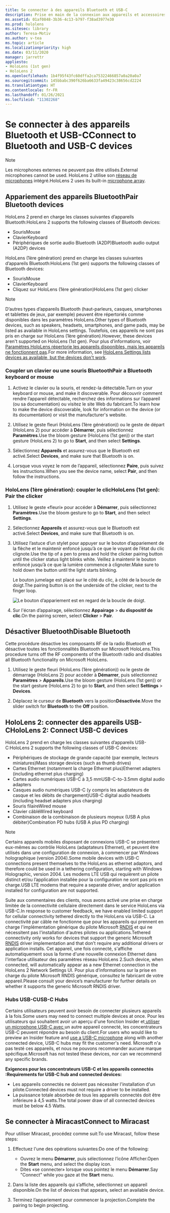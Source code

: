 ```yaml
---
title: Se connecter à des appareils Bluetooth et USB-C
description: Prise en main de la connexion aux appareils et accessoires Bluetooth et USB-C à partir de vos appareils HoloLens de réalité mixte.
ms.assetid: 01af0848-3b36-4c13-b797-f38ad3977e30
ms.prod: hololens
ms.sitesec: library
author: Teresa-Motiv
ms.author: v-tea
ms.topic: article
ms.localizationpriority: high
ms.date: 03/11/2020
manager: jarrettr
appliesto:
- HoloLens (1st gen)
- HoloLens 2
ms.openlocfilehash: 1b4f95f43fc60dffa2ca75322466857a0a20a0a7
ms.sourcegitcommit: 145bbabc390f626ba6633fa49423c38656cd2224
ms.translationtype: HT
ms.contentlocale: fr-FR
ms.lasthandoff: 01/26/2021
ms.locfileid: "11302268"
---
```

# <span data-ttu-id="e6cbc-103">Se connecter à des appareils Bluetooth et USB-C</span><span class="sxs-lookup"><span data-stu-id="e6cbc-103">Connect to Bluetooth and USB-C devices</span></span>

> [!NOTE]
> <span data-ttu-id="e6cbc-104">Les microphones externes ne peuvent pas être utilisés.</span><span class="sxs-lookup"><span data-stu-id="e6cbc-104">External microphones cannot be used.</span></span> <span data-ttu-id="e6cbc-105">HoloLens 2 utilise son [réseau de microphones](hololens2-hardware.md#audio-and-speech) intégré.</span><span class="sxs-lookup"><span data-stu-id="e6cbc-105">HoloLens 2 uses its built-in [microphone array](hololens2-hardware.md#audio-and-speech).</span></span>

## <span data-ttu-id="e6cbc-106">Appariement des appareils Bluetooth</span><span class="sxs-lookup"><span data-stu-id="e6cbc-106">Pair Bluetooth devices</span></span>

<span data-ttu-id="e6cbc-107">HoloLens 2 prend en charge les classes suivantes d’appareils Bluetooth:</span><span class="sxs-lookup"><span data-stu-id="e6cbc-107">HoloLens 2 supports the following classes of Bluetooth devices:</span></span>

- <span data-ttu-id="e6cbc-108">Souris</span><span class="sxs-lookup"><span data-stu-id="e6cbc-108">Mouse</span></span>
- <span data-ttu-id="e6cbc-109">Clavier</span><span class="sxs-lookup"><span data-stu-id="e6cbc-109">Keyboard</span></span>
- <span data-ttu-id="e6cbc-110">Périphériques de sortie audio Bluetooth (A2DP)</span><span class="sxs-lookup"><span data-stu-id="e6cbc-110">Bluetooth audio output (A2DP) devices</span></span>

<span data-ttu-id="e6cbc-111">HoloLens (1ère génération) prend en charge les classes suivantes d’appareils Bluetooth:</span><span class="sxs-lookup"><span data-stu-id="e6cbc-111">HoloLens (1st gen) supports the following classes of Bluetooth devices:</span></span>

- <span data-ttu-id="e6cbc-112">Souris</span><span class="sxs-lookup"><span data-stu-id="e6cbc-112">Mouse</span></span>
- <span data-ttu-id="e6cbc-113">Clavier</span><span class="sxs-lookup"><span data-stu-id="e6cbc-113">Keyboard</span></span>
- <span data-ttu-id="e6cbc-114">Cliquez sur HoloLens (1ère génération)</span><span class="sxs-lookup"><span data-stu-id="e6cbc-114">HoloLens (1st gen) clicker</span></span>

> [!NOTE]
> <span data-ttu-id="e6cbc-115">D’autres types d’appareils Bluetooth (haut-parleurs, casques, smartphones et tablettes de jeux, par exemple) peuvent être répertoriés comme disponibles dans les paramètres HoloLens.</span><span class="sxs-lookup"><span data-stu-id="e6cbc-115">Other types of Bluetooth devices, such as speakers, headsets, smartphones, and game pads, may be listed as available in HoloLens settings.</span></span> <span data-ttu-id="e6cbc-116">Toutefois, ces appareils ne sont pas pris en charge sur HoloLens (1ère génération).</span><span class="sxs-lookup"><span data-stu-id="e6cbc-116">However, these devices aren't supported on HoloLens (1st gen).</span></span> <span data-ttu-id="e6cbc-117">Pour plus d’informations, voir [Paramètres HoloLens répertorie les appareils disponibles, mais les appareils ne fonctionnent pas](hololens-FAQ.md#hololens-settings-lists-devices-as-available-but-the-devices-dont-work).</span><span class="sxs-lookup"><span data-stu-id="e6cbc-117">For more information, see [HoloLens Settings lists devices as available, but the devices don't work](hololens-FAQ.md#hololens-settings-lists-devices-as-available-but-the-devices-dont-work).</span></span>

### <span data-ttu-id="e6cbc-118">Coupler un clavier ou une souris Bluetooth</span><span class="sxs-lookup"><span data-stu-id="e6cbc-118">Pair a Bluetooth keyboard or mouse</span></span>

1. <span data-ttu-id="e6cbc-119">Activez le clavier ou la souris, et rendez-la détectable.</span><span class="sxs-lookup"><span data-stu-id="e6cbc-119">Turn on your keyboard or mouse, and make it discoverable.</span></span> <span data-ttu-id="e6cbc-120">Pour découvrir comment rendre l’appareil détectable, recherchez des informations sur l’appareil (ou sa documentation) ou visitez le site Web du fabricant.</span><span class="sxs-lookup"><span data-stu-id="e6cbc-120">To learn how to make the device discoverable, look for information on the device (or its documentation) or visit the manufacturer's website.</span></span>

1. <span data-ttu-id="e6cbc-121">Utilisez le geste fleuri (HoloLens (1ère génération)) ou le geste de départ (HoloLens 2) pour accéder à **Démarrer**, puis sélectionnez **Paramètres**.</span><span class="sxs-lookup"><span data-stu-id="e6cbc-121">Use the bloom gesture (HoloLens (1st gen)) or the start gesture (HoloLens 2) to go to **Start**, and then select **Settings**.</span></span>

1. <span data-ttu-id="e6cbc-122">Sélectionnez **Appareils** et assurez-vous que le Bluetooth est activé.</span><span class="sxs-lookup"><span data-stu-id="e6cbc-122">Select **Devices**, and make sure that Bluetooth is on.</span></span>  

1. <span data-ttu-id="e6cbc-123">Lorsque vous voyez le nom de l’appareil, sélectionnez **Paire**, puis suivez les instructions.</span><span class="sxs-lookup"><span data-stu-id="e6cbc-123">When you see the device name, select **Pair**, and then follow the instructions.</span></span>

### <span data-ttu-id="e6cbc-124">HoloLens (1ère génération): coupler le clic</span><span class="sxs-lookup"><span data-stu-id="e6cbc-124">HoloLens (1st gen): Pair the clicker</span></span>

1. <span data-ttu-id="e6cbc-125">Utilisez le geste «fleuri» pour accéder à **Démarrer**, puis sélectionnez **Paramètres**.</span><span class="sxs-lookup"><span data-stu-id="e6cbc-125">Use the bloom gesture to go to **Start**, and then select **Settings**.</span></span>

1. <span data-ttu-id="e6cbc-126">Sélectionnez **Appareils** et assurez-vous que le Bluetooth est activé.</span><span class="sxs-lookup"><span data-stu-id="e6cbc-126">Select **Devices**, and make sure that Bluetooth is on.</span></span>

1. <span data-ttu-id="e6cbc-127">Utilisez l’astuce d’un stylet pour appuyer sur le bouton d’appariement de la flèche et le maintenir enfoncé jusqu’à ce que le voyant de l’état du clic clignote.</span><span class="sxs-lookup"><span data-stu-id="e6cbc-127">Use the tip of a pen to press and hold the clicker pairing button until the clicker status light blinks white.</span></span> <span data-ttu-id="e6cbc-128">Veillez à maintenir le bouton enfoncé jusqu’à ce que la lumière commence à clignoter.</span><span class="sxs-lookup"><span data-stu-id="e6cbc-128">Make sure to hold down the button until the light starts blinking.</span></span>  

   <span data-ttu-id="e6cbc-129">Le bouton jumelage est placé sur le côté du clic, à côté de la boucle de doigt.</span><span class="sxs-lookup"><span data-stu-id="e6cbc-129">The pairing button is on the underside of the clicker, next to the finger loop.</span></span>

   ![Le bouton d’appariement est en regard de la boucle de doigt.](images/use-hololens-clicker-1.png)

1. <span data-ttu-id="e6cbc-131">Sur l'écran d’appairage, sélectionnez **Appairage** > **du dispositif de clic**.</span><span class="sxs-lookup"><span data-stu-id="e6cbc-131">On the pairing screen, select **Clicker** > **Pair**.</span></span>

## <span data-ttu-id="e6cbc-132">Désactiver Bluetooth</span><span class="sxs-lookup"><span data-stu-id="e6cbc-132">Disable Bluetooth</span></span>

<span data-ttu-id="e6cbc-133">Cette procédure désactive les composants RF de la radio Bluetooth et désactive toutes les fonctionnalités Bluetooth sur Microsoft HoloLens.</span><span class="sxs-lookup"><span data-stu-id="e6cbc-133">This procedure turns off the RF components of the Bluetooth radio and disables all Bluetooth functionality on Microsoft HoloLens.</span></span>

1. <span data-ttu-id="e6cbc-134">Utilisez le geste fleuri (HoloLens (1ère génération)) ou le geste de démarrage (HoloLens 2) pour accéder à **Démarrer**, puis sélectionnez **Paramètres** > **Appareils**.</span><span class="sxs-lookup"><span data-stu-id="e6cbc-134">Use the bloom gesture (HoloLens (1st gen)) or the start gesture (HoloLens 2) to go to **Start**, and then select **Settings** > **Devices**.</span></span>

1. <span data-ttu-id="e6cbc-135">Déplacez le curseur de **Bluetooth** vers la position**Désactivée**.</span><span class="sxs-lookup"><span data-stu-id="e6cbc-135">Move the slider switch for **Bluetooth** to the **Off** position.</span></span>

## <span data-ttu-id="e6cbc-136">HoloLens 2: connecter des appareils USB-C</span><span class="sxs-lookup"><span data-stu-id="e6cbc-136">HoloLens 2: Connect USB-C devices</span></span>

<span data-ttu-id="e6cbc-137">HoloLens 2 prend en charge les classes suivantes d’appareils USB-C:</span><span class="sxs-lookup"><span data-stu-id="e6cbc-137">HoloLens 2 supports the following classes of USB-C devices:</span></span>

- <span data-ttu-id="e6cbc-138">Périphériques de stockage de grande capacité (par exemple, lecteurs miniatures)</span><span class="sxs-lookup"><span data-stu-id="e6cbc-138">Mass storage devices (such as thumb drives)</span></span>
- <span data-ttu-id="e6cbc-139">Cartes Ethernet (notamment la charge Ethernet plus)</span><span class="sxs-lookup"><span data-stu-id="e6cbc-139">Ethernet adapters (including ethernet plus charging)</span></span>
- <span data-ttu-id="e6cbc-140">Cartes audio numériques USB-C à 3,5 mm</span><span class="sxs-lookup"><span data-stu-id="e6cbc-140">USB-C-to-3.5mm digital audio adapters</span></span>
- <span data-ttu-id="e6cbc-141">Casques audio numériques USB-C (y compris les adaptateurs de casque et les débits de chargement)</span><span class="sxs-lookup"><span data-stu-id="e6cbc-141">USB-C digital audio headsets (including headset adapters plus charging)</span></span>
- <span data-ttu-id="e6cbc-142">Souris filaire</span><span class="sxs-lookup"><span data-stu-id="e6cbc-142">Wired mouse</span></span>
- <span data-ttu-id="e6cbc-143">Clavier câblé</span><span class="sxs-lookup"><span data-stu-id="e6cbc-143">Wired keyboard</span></span>
- <span data-ttu-id="e6cbc-144">Combinaison de la combinaison de plusieurs moyeux (USB A plus débiter)</span><span class="sxs-lookup"><span data-stu-id="e6cbc-144">Combination PD hubs (USB A plus PD charging)</span></span>

> [!NOTE]
> <span data-ttu-id="e6cbc-145">Certains appareils mobiles disposant de connexions USB-C se présentent eux-mêmes au contrôle HoloLens (adaptateurs Ethernet), et peuvent être utilisés dans une configuration de connexion, à commencer par Windows holographique (version 2004).</span><span class="sxs-lookup"><span data-stu-id="e6cbc-145">Some mobile devices with USB-C connections present themselves to the HoloLens as ethernet adaptors, and therefore could be used in a tethering configuration, starting with Windows Holographic, version 2004.</span></span> <span data-ttu-id="e6cbc-146">Les modems LTE USB qui requièrent un pilote distinct et/ou l’application installée pour la configuration ne sont pas pris en charge.</span><span class="sxs-lookup"><span data-stu-id="e6cbc-146">USB LTE modems that require a separate driver, and/or application installed for configuration are not supported.</span></span>

<span data-ttu-id="e6cbc-147">Suite aux commentaires des clients, nous avons activé une prise en charge limitée de la connectivité cellulaire directement dans le service HoloLens via USB-C.</span><span class="sxs-lookup"><span data-stu-id="e6cbc-147">In response to customer feedback, we have enabled limited support for cellular connectivity tethered directly to the HoloLens via USB-C.</span></span>  <span data-ttu-id="e6cbc-148">La connectivité par câble ne fonctionne que pour les appareils qui prennent en charge l'implémentation générique du pilote Microsoft [RNDIS](https://docs.microsoft.com/windows-hardware/drivers/network/overview-of-remote-ndis--rndis-) et qui ne nécessitent pas l'installation d'autres pilotes ou applications.</span><span class="sxs-lookup"><span data-stu-id="e6cbc-148">Tethered connectivity only works for devices that support the generic Microsoft [RNDIS](https://docs.microsoft.com/windows-hardware/drivers/network/overview-of-remote-ndis--rndis-) driver implementation and that don’t require any additional drivers or application installs.</span></span>  <span data-ttu-id="e6cbc-149">Cet appareil, une fois connecté, s'affiche automatiquement sous la forme d'une nouvelle connexion Ethernet dans l'interface utilisateur des paramètres réseau HoloLens 2.</span><span class="sxs-lookup"><span data-stu-id="e6cbc-149">Such device, when connected, will automatically appear as a new Ethernet connection in the HoloLens 2 Network Settings UI.</span></span> <span data-ttu-id="e6cbc-150">Pour plus d’informations sur la prise en charge du pilote Microsoft RNDIS générique, consultez le fabricant de votre appareil.</span><span class="sxs-lookup"><span data-stu-id="e6cbc-150">Please consult your device’s manufacturer for further details on whether it supports the generic Microsoft RNDIS driver.</span></span>

### <span data-ttu-id="e6cbc-151">Hubs USB-C</span><span class="sxs-lookup"><span data-stu-id="e6cbc-151">USB-C Hubs</span></span>

<span data-ttu-id="e6cbc-152">Certains utilisateurs peuvent avoir besoin de connecter plusieurs appareils à la fois.</span><span class="sxs-lookup"><span data-stu-id="e6cbc-152">Some users may need to connect multiple devices at once.</span></span> <span data-ttu-id="e6cbc-153">Pour les utilisateurs qui souhaitent avoir un aperçu d'une fonction Insider et[ utiliser un microphone USB-C avec ](hololens-insider.md#usb-c-external-microphone-support)un autre appareil connecté, les concentrateurs USB-C peuvent répondre au besoin du client.</span><span class="sxs-lookup"><span data-stu-id="e6cbc-153">For users who would like to preview an Insider feature and [use a USB-C microphone](hololens-insider.md#usb-c-external-microphone-support) along with another connected device, USB-C hubs may fit the customer's need.</span></span> <span data-ttu-id="e6cbc-154">Microsoft n'a pas testé ces appareils, et nous ne pouvons recommander aucune marque spécifique.</span><span class="sxs-lookup"><span data-stu-id="e6cbc-154">Microsoft has not tested these devices, nor can we recommend any specific brands.</span></span>

**<span data-ttu-id="e6cbc-155">Exigences pour les concentrateurs USB-C et les appareils connectés :</span><span class="sxs-lookup"><span data-stu-id="e6cbc-155">Requirements for USB-C hub and connected devices:</span></span>**

- <span data-ttu-id="e6cbc-156">Les appareils connectés ne doivent pas nécessiter l'installation d'un pilote.</span><span class="sxs-lookup"><span data-stu-id="e6cbc-156">Connected devices must not require a driver to be installed.</span></span>
- <span data-ttu-id="e6cbc-157">La puissance totale absorbée de tous les appareils connectés doit être inférieure à 4,5 watts.</span><span class="sxs-lookup"><span data-stu-id="e6cbc-157">The total power draw of all connected devices must be below 4.5 Watts.</span></span>

## <span data-ttu-id="e6cbc-158">Se connecter à Miracast</span><span class="sxs-lookup"><span data-stu-id="e6cbc-158">Connect to Miracast</span></span>

<span data-ttu-id="e6cbc-159">Pour utiliser Miracast, procédez comme suit:</span><span class="sxs-lookup"><span data-stu-id="e6cbc-159">To use Miracast, follow these steps:</span></span>

1. <span data-ttu-id="e6cbc-160">Effectuez l'une des opérations suivantes:</span><span class="sxs-lookup"><span data-stu-id="e6cbc-160">Do one of the following:</span></span>  

   - <span data-ttu-id="e6cbc-161">Ouvrez le menu **Démarrer**, puis sélectionnez l’icône Afficher.</span><span class="sxs-lookup"><span data-stu-id="e6cbc-161">Open the **Start** menu, and select the display icon.</span></span>
   - <span data-ttu-id="e6cbc-162">Dites «se connecter» lorsque vous pointez le menu **Démarrer**.</span><span class="sxs-lookup"><span data-stu-id="e6cbc-162">Say "Connect" while you gaze at the **Start** menu.</span></span>  

1. <span data-ttu-id="e6cbc-163">Dans la liste des appareils qui s’affiche, sélectionnez un appareil disponible.</span><span class="sxs-lookup"><span data-stu-id="e6cbc-163">On the list of devices that appears, select an available device.</span></span>

1. <span data-ttu-id="e6cbc-164">Terminez l’appariement pour commencer la projection.</span><span class="sxs-lookup"><span data-stu-id="e6cbc-164">Complete the pairing to begin projecting.</span></span>
